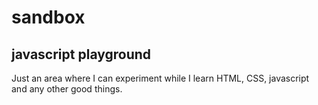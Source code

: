 # sandbox
## javascript playground

Just an area where I can experiment while I learn HTML, CSS, javascript and any other good things.
